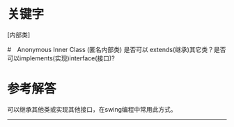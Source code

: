 # 关键字
[内部类]

#　Anonymous Inner Class (匿名内部类) 是否可以 extends(继承)其它类？是否可以implements(实现)interface(接口)?

# 参考解答

可以继承其他类或实现其他接口，在swing编程中常用此方式。

---